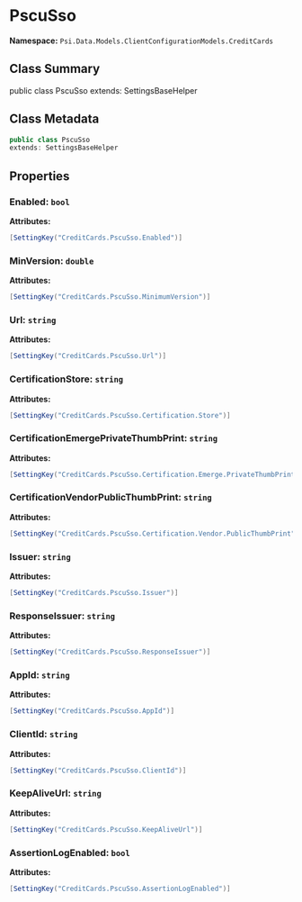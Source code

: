 # PscuSso

**Namespace:** `Psi.Data.Models.ClientConfigurationModels.CreditCards`

## Class Summary

public class PscuSso
extends: SettingsBaseHelper

## Class Metadata

```typescript
public class PscuSso
extends: SettingsBaseHelper
```

## Properties

### Enabled: `bool`

**Attributes:**
```csharp
[SettingKey("CreditCards.PscuSso.Enabled")]
```

### MinVersion: `double`

**Attributes:**
```csharp
[SettingKey("CreditCards.PscuSso.MinimumVersion")]
```

### Url: `string`

**Attributes:**
```csharp
[SettingKey("CreditCards.PscuSso.Url")]
```

### CertificationStore: `string`

**Attributes:**
```csharp
[SettingKey("CreditCards.PscuSso.Certification.Store")]
```

### CertificationEmergePrivateThumbPrint: `string`

**Attributes:**
```csharp
[SettingKey("CreditCards.PscuSso.Certification.Emerge.PrivateThumbPrint")]
```

### CertificationVendorPublicThumbPrint: `string`

**Attributes:**
```csharp
[SettingKey("CreditCards.PscuSso.Certification.Vendor.PublicThumbPrint")]
```

### Issuer: `string`

**Attributes:**
```csharp
[SettingKey("CreditCards.PscuSso.Issuer")]
```

### ResponseIssuer: `string`

**Attributes:**
```csharp
[SettingKey("CreditCards.PscuSso.ResponseIssuer")]
```

### AppId: `string`

**Attributes:**
```csharp
[SettingKey("CreditCards.PscuSso.AppId")]
```

### ClientId: `string`

**Attributes:**
```csharp
[SettingKey("CreditCards.PscuSso.ClientId")]
```

### KeepAliveUrl: `string`

**Attributes:**
```csharp
[SettingKey("CreditCards.PscuSso.KeepAliveUrl")]
```

### AssertionLogEnabled: `bool`

**Attributes:**
```csharp
[SettingKey("CreditCards.PscuSso.AssertionLogEnabled")]
```
